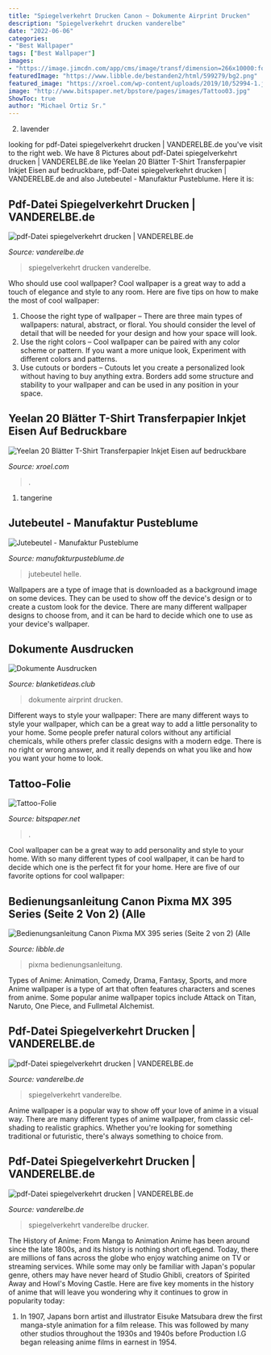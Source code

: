 ```yaml
---
title: "Spiegelverkehrt Drucken Canon ~ Dokumente Airprint Drucken"
description: "Spiegelverkehrt drucken vanderelbe"
date: "2022-06-06"
categories:
- "Best Wallpaper"
tags: ["Best Wallpaper"]
images:
- "https://image.jimcdn.com/app/cms/image/transf/dimension=266x10000:format=jpg/path/sa5df66473b64194f/image/i5147e6b0aee22db8/version/1428871008/tutorial-jutebeutel.jpg"
featuredImage: "https://www.libble.de/bestanden2/html/599279/bg2.png"
featured_image: "https://xroel.com/wp-content/uploads/2019/10/52994-1.jpg"
image: "http://www.bitspaper.net/bpstore/pages/images/Tattoo03.jpg"
ShowToc: true
author: "Michael Ortiz Sr."
---
```



2. lavender 

	

		
looking for pdf-Datei spiegelverkehrt drucken | VANDERELBE.de you've visit to the right web. We have 8 Pictures about pdf-Datei spiegelverkehrt drucken | VANDERELBE.de like Yeelan 20 Blätter T-Shirt Transferpapier Inkjet Eisen auf bedruckbare, pdf-Datei spiegelverkehrt drucken | VANDERELBE.de and also Jutebeutel - Manufaktur Pusteblume. Here it is:
		
    
## Pdf-Datei Spiegelverkehrt Drucken | VANDERELBE.de

<img loading=lazy src="https://bilder.vanderelbe.de/drucker-eigenschaft8-320x370.png" onerror="this.onerror=null;this.src='https://tse1.mm.bing.net/th?id=OIP.tLBp_atTGOLtBYhYNQEneAAAAA&amp;pid=15.1';" alt="pdf-Datei spiegelverkehrt drucken | VANDERELBE.de">

_Source: vanderelbe.de_

>spiegelverkehrt drucken vanderelbe. 

	

Who should use cool wallpaper?
Cool wallpaper is a great way to add a touch of elegance and style to any room. Here are five tips on how to make the most of cool wallpaper: 
1) Choose the right type of wallpaper – There are three main types of wallpapers: natural, abstract, or floral. You should consider the level of detail that will be needed for your design and how your space will look. 
2) Use the right colors – Cool wallpaper can be paired with any color scheme or pattern. If you want a more unique look, Experiment with different colors and patterns. 
3) Use cutouts or borders – Cutouts let you create a personalized look without having to buy anything extra. Borders add some structure and stability to your wallpaper and can be used in any position in your space.

    
## Yeelan 20 Blätter T-Shirt Transferpapier Inkjet Eisen Auf Bedruckbare

<img loading=lazy src="https://xroel.com/wp-content/uploads/2019/10/52994-1.jpg" onerror="this.onerror=null;this.src='https://tse1.mm.bing.net/th?id=OIP.vwf-a1BFwJudC1s5dO2BPAAAAA&amp;pid=15.1';" alt="Yeelan 20 Blätter T-Shirt Transferpapier Inkjet Eisen auf bedruckbare">

_Source: xroel.com_

>. 

	

1. tangerine 

    
## Jutebeutel - Manufaktur Pusteblume

<img loading=lazy src="https://image.jimcdn.com/app/cms/image/transf/dimension=266x10000:format=jpg/path/sa5df66473b64194f/image/i5147e6b0aee22db8/version/1428871008/tutorial-jutebeutel.jpg" onerror="this.onerror=null;this.src='https://tse4.mm.bing.net/th?id=OIP.fgBFtfuN-QuQ4b1luDgTKgAAAA&amp;pid=15.1';" alt="Jutebeutel - Manufaktur Pusteblume">

_Source: manufakturpusteblume.de_

>jutebeutel helle. 

	

Wallpapers are a type of image that is downloaded as a background image on some devices. They can be used to show off the device's design or to create a custom look for the device. There are many different wallpaper designs to choose from, and it can be hard to decide which one to use as your device's wallpaper.

    
## Dokumente Ausdrucken

<img loading=lazy src="https://bilder.pcwelt.de/3238568_620x310_r.jpg" onerror="this.onerror=null;this.src='https://tse3.mm.bing.net/th?id=OIP.yz53VKaDUsMLOdIuEinxMQHaDt&amp;pid=15.1';" alt="Dokumente Ausdrucken">

_Source: blanketideas.club_

>dokumente airprint drucken. 

	

Different ways to style your wallpaper:
There are many different ways to style your wallpaper, which can be a great way to add a little personality to your home. Some people prefer natural colors without any artificial chemicals, while others prefer classic designs with a modern edge. There is no right or wrong answer, and it really depends on what you like and how you want your home to look.

    
## Tattoo-Folie

<img loading=lazy src="http://www.bitspaper.net/bpstore/pages/images/Tattoo03.jpg" onerror="this.onerror=null;this.src='https://tse3.mm.bing.net/th?id=OIP.Xb8b74UXcbZxpmef6Yc0GgHaFv&amp;pid=15.1';" alt="Tattoo-Folie">

_Source: bitspaper.net_

>. 

	

Cool wallpaper can be a great way to add personality and style to your home. With so many different types of cool wallpaper, it can be hard to decide which one is the perfect fit for your home. Here are five of our favorite options for cool wallpaper: 

    
## Bedienungsanleitung Canon Pixma MX 395 Series (Seite 2 Von 2) (Alle

<img loading=lazy src="https://www.libble.de/bestanden2/html/599279/bg2.png" onerror="this.onerror=null;this.src='https://tse3.mm.bing.net/th?id=OIP.jTCjPhkjBSfVKhga5CspfAHaFP&amp;pid=15.1';" alt="Bedienungsanleitung Canon Pixma MX 395 series (Seite 2 von 2) (Alle">

_Source: libble.de_

>pixma bedienungsanleitung. 

	

Types of Anime: Animation, Comedy, Drama, Fantasy, Sports, and more
Anime wallpaper is a type of art that often features characters and scenes from anime. Some popular anime wallpaper topics include Attack on Titan, Naruto, One Piece, and Fullmetal Alchemist.

    
## Pdf-Datei Spiegelverkehrt Drucken | VANDERELBE.de

<img loading=lazy src="https://bilder.vanderelbe.de/drucker-eigenschaft9-520x475.png" onerror="this.onerror=null;this.src='https://tse3.mm.bing.net/th?id=OIP.TP-OucQaSRqLQsi17IITwwHaGw&amp;pid=15.1';" alt="pdf-Datei spiegelverkehrt drucken | VANDERELBE.de">

_Source: vanderelbe.de_

>spiegelverkehrt vanderelbe. 

	

Anime wallpaper is a popular way to show off your love of anime in a visual way. There are many different types of anime wallpaper, from classic cel-shading to realistic graphics. Whether you're looking for something traditional or futuristic, there's always something to choice from.

    
## Pdf-Datei Spiegelverkehrt Drucken | VANDERELBE.de

<img loading=lazy src="https://bilder.vanderelbe.de/drucker-eigenschaften1u2-849x600.png" onerror="this.onerror=null;this.src='https://tse3.mm.bing.net/th?id=OIP._MVCR-cS9NJbGcUn0uy4_AHaFO&amp;pid=15.1';" alt="pdf-Datei spiegelverkehrt drucken | VANDERELBE.de">

_Source: vanderelbe.de_

>spiegelverkehrt vanderelbe drucker. 

	

The History of Anime: From Manga to Animation
Anime has been around since the late 1800s, and its history is nothing short ofLegend. Today, there are millions of fans across the globe who enjoy watching anime on TV or streaming services. While some may only be familiar with Japan's popular genre, others may have never heard of Studio Ghibli, creators of Spirited Away and Howl's Moving Castle. Here are five key moments in the history of anime that will leave you wondering why it continues to grow in popularity today:
1) In 1907, Japans born artist and illustrator Eisuke Matsubara drew the first manga-style animation for a film release. This was followed by many other studios throughout the 1930s and 1940s before Production I.G began releasing anime films in earnest in 1954.

